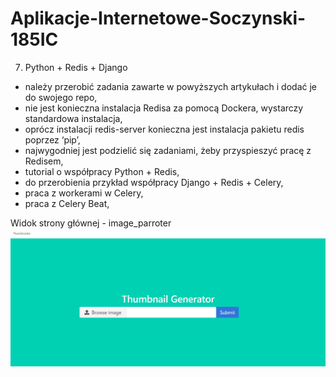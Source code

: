 # Aplikacje-Internetowe-Soczynski-185IC

7. Python + Redis + Django

- należy przerobić zadania zawarte w powyższych artykułach i dodać je do swojego repo,
- nie jest konieczna instalacja Redisa za pomocą Dockera, wystarczy standardowa instalacja,
- oprócz instalacji redis-server konieczna jest instalacja pakietu redis poprzez ‘pip’,
- najwygodniej jest podzielić się zadaniami, żeby przyspieszyć pracę z Redisem,
- tutorial o współpracy Python + Redis,
- do przerobienia przykład współpracy Django + Redis + Celery,
- praca z workerami w Celery,
- praca z Celery Beat,


Widok strony głównej - image_parroter
![StronaGlowna](Screenshots/StronaGlowna.jpg "Strona Glowna")
